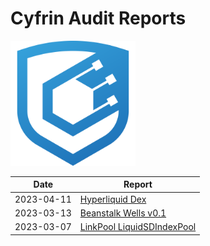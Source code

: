 # Cyfrin Audit Reports

<img src="./cyfrin-logo.png" alt="Cyfrin" width="200" >

| Date       | Report                                                                               |
|------------|--------------------------------------------------------------------------------------|
| 2023-04-11 | [Hyperliquid Dex](./reports/2023-04-11-cyfrin-hyperliquid-dex-report.pdf)            |
| 2023-03-13 | [Beanstalk Wells v0.1](./reports/2023-03-13-beanstalk_wells_v0.1.pdf)                |
| 2023-03-07 | [LinkPool LiquidSDIndexPool](./reports/2023-03-07-linkpool_liquid_sd_index_pool.pdf) |
